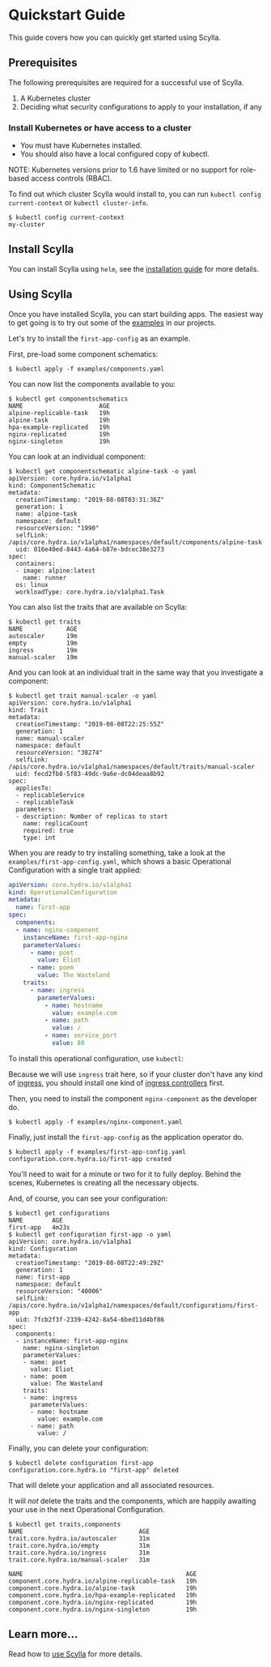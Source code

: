 # Quickstart Guide

This guide covers how you can quickly get started using Scylla.

## Prerequisites

The following prerequisites are required for a successful use of Scylla.

1. A Kubernetes cluster
2. Deciding what security configurations to apply to your installation, if any

### Install Kubernetes or have access to a cluster

* You must have Kubernetes installed.
* You should also have a local configured copy of kubectl.

NOTE: Kubernetes versions prior to 1.6 have limited or no support for role-based access controls (RBAC).

To find out which cluster Scylla would install to, you can run `kubectl config current-context` or `kubectl cluster-info`.

```
$ kubectl config current-context
my-cluster
```

## Install Scylla

You can install Scylla using `helm`, see the [installation guide](install.md) for more details.

## Using Scylla

Once you have installed Scylla, you can start building apps. The easiest way to get going is to try out some of the [examples](../examples) in our projects.

Let's try to install the `first-app-config` as an example.

First, pre-load some component schematics:

```console
$ kubectl apply -f examples/components.yaml
```

You can now list the components available to you:

```console
$ kubectl get componentschematics
NAME                     AGE
alpine-replicable-task   19h
alpine-task              19h
hpa-example-replicated   19h
nginx-replicated         19h
nginx-singleton          19h
```

You can look at an individual component:

```console
$ kubectl get componentschematic alpine-task -o yaml
apiVersion: core.hydra.io/v1alpha1
kind: ComponentSchematic
metadata:
  creationTimestamp: "2019-08-08T03:31:36Z"
  generation: 1
  name: alpine-task
  namespace: default
  resourceVersion: "1990"
  selfLink: /apis/core.hydra.io/v1alpha1/namespaces/default/components/alpine-task
  uid: 016e40ed-8443-4a64-b87e-bdcec38e3273
spec:
  containers:
  - image: alpine:latest
    name: runner
  os: linux
  workloadType: core.hydra.io/v1alpha1.Task
```

You can also list the traits that are available on Scylla:

```console
$ kubectl get traits
NAME            AGE
autoscaler      19m
empty           19m
ingress         19m
manual-scaler   19m
```

And you can look at an individual trait in the same way that you investigate a component:

```console
$ kubectl get trait manual-scaler -o yaml
apiVersion: core.hydra.io/v1alpha1
kind: Trait
metadata:
  creationTimestamp: "2019-08-08T22:25:55Z"
  generation: 1
  name: manual-scaler
  namespace: default
  resourceVersion: "38274"
  selfLink: /apis/core.hydra.io/v1alpha1/namespaces/default/traits/manual-scaler
  uid: fecd2fb8-5f83-49dc-9a6e-dc04deaa8b92
spec:
  appliesTo:
  - replicableService
  - replicableTask
  parameters:
  - description: Number of replicas to start
    name: replicaCount
    required: true
    type: int
```

When you are ready to try installing something, take a look at the `examples/first-app-config.yaml`, which shows a basic Operational Configuration with a single trait applied:

```yaml
apiVersion: core.hydra.io/v1alpha1
kind: OperationalConfiguration
metadata:
  name: first-app
spec:
  components:
  - name: nginx-component
    instanceName: first-app-nginx
    parameterValues:
      - name: poet
        value: Eliot
      - name: poem
        value: The Wasteland
    traits:
      - name: ingress
        parameterValues:
          - name: hostname
            value: example.com
          - name: path
            value: /
          - name: service_port
            value: 80
```

To install this operational configuration, use `kubectl`:

Because we will use `ingress` trait here, so if your cluster don't have any kind of [ingress](https://kubernetes.io/docs/concepts/services-networking/ingress/), you should install one kind of [ingress controllers](https://kubernetes.io/docs/concepts/services-networking/ingress-controllers/) first.

Then, you need to install the component `nginx-component` as the developer do.

```console
$ kubectl apply -f examples/nginx-component.yaml
```

Finally, just install the `first-app-config` as the application operator do.

```console
$ kubectl apply -f examples/first-app-config.yaml
configuration.core.hydra.io/first-app created
```

You'll need to wait for a minute or two for it to fully deploy. Behind the scenes, Kubernetes is creating all the necessary objects.

And, of course, you can see your configuration:

```console
$ kubectl get configurations
NAME        AGE
first-app   4m23s
$ kubectl get configuration first-app -o yaml
apiVersion: core.hydra.io/v1alpha1
kind: Configuration
metadata:
  creationTimestamp: "2019-08-08T22:49:29Z"
  generation: 1
  name: first-app
  namespace: default
  resourceVersion: "40006"
  selfLink: /apis/core.hydra.io/v1alpha1/namespaces/default/configurations/first-app
  uid: 7fcb2f3f-2339-4242-8a54-6bed11d4bf86
spec:
  components:
  - instanceName: first-app-nginx
    name: nginx-singleton
    parameterValues:
    - name: poet
      value: Eliot
    - name: poem
      value: The Wasteland
    traits:
    - name: ingress
      parameterValues:
      - name: hostname
        value: example.com
      - name: path
        value: /
```

Finally, you can delete your configuration:

```console
$ kubectl delete configuration first-app
configuration.core.hydra.io "first-app" deleted
```

That will delete your application and all associated resources.

It will _not_ delete the traits and the components, which are happily awaiting your use in the next Operational Configuration.

```console
$ kubectl get traits,components
NAME                                AGE
trait.core.hydra.io/autoscaler      31m
trait.core.hydra.io/empty           31m
trait.core.hydra.io/ingress         31m
trait.core.hydra.io/manual-scaler   31m

NAME                                             AGE
component.core.hydra.io/alpine-replicable-task   19h
component.core.hydra.io/alpine-task              19h
component.core.hydra.io/hpa-example-replicated   19h
component.core.hydra.io/nginx-replicated         19h
component.core.hydra.io/nginx-singleton          19h
```

## Learn more...

Read how to [use Scylla](using_scylla.md) for more details.
